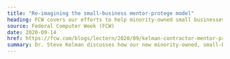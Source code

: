 ```yaml
---
title: "Re-imagining the small-business mentor-protege model"
heading: FCW covers our efforts to help minority-owned small businesses succeed
source: Federal Computer Week (FCW)
date: 2020-09-14
href: https://fcw.com/blogs/lectern/2020/09/kelman-contractor-mentor-protege.aspx
summary: Dr. Steve Kelman discusses how our new minority-owned, small-business incubator program, called Guidelight, could change the federal government's mentor-protégé model.
---
```

